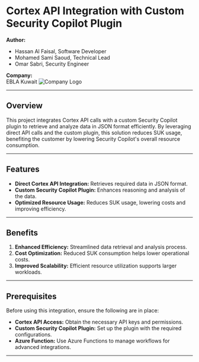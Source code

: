 # Cortex API Integration with Custom Security Copilot Plugin  

**Author:**  
- Hassan Al Faisal, Software Developer  
- Mohamed Sami Saoud, Technical Lead  
- Omar Sabri, Security Engineer  

**Company:**  
EBLA Kuwait  ![Company Logo]([[https://example.com/path/to/logo.png](https://www.eblacorp.com/wp-content/uploads/ebla_logo.jpg](https://www.qatar.qa/media/2020/12/EBLA-Logo-2018.png)))

---

## Overview  

This project integrates Cortex API calls with a custom Security Copilot plugin to retrieve and analyze data in JSON format efficiently. By leveraging direct API calls and the custom plugin, this solution reduces SUK usage, benefiting the customer by lowering Security Copilot's overall resource consumption.  

---

## Features  

- **Direct Cortex API Integration:** Retrieves required data in JSON format.  
- **Custom Security Copilot Plugin:** Enhances reasoning and analysis of the data.  
- **Optimized Resource Usage:** Reduces SUK usage, lowering costs and improving efficiency.  

---

## Benefits  

1. **Enhanced Efficiency:** Streamlined data retrieval and analysis process.  
2. **Cost Optimization:** Reduced SUK consumption helps lower operational costs.  
3. **Improved Scalability:** Efficient resource utilization supports larger workloads.  

---

## Prerequisites  

Before using this integration, ensure the following are in place:  
- **Cortex API Access:** Obtain the necessary API keys and permissions.  
- **Custom Security Copilot Plugin:** Set up the plugin with the required configurations.  
- **Azure Function:** Use Azure Functions to manage workflows for advanced integrations.  

---
